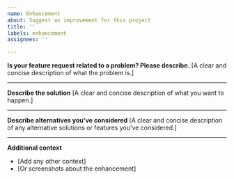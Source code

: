 ```yaml
---
name: Enhancement
about: Suggest an improvement for this project
title: ''
labels: enhancement
assignees: ''

---
```


**Is your feature request related to a problem? Please describe.**
[A clear and concise description of what the problem is.]

---
**Describe the solution**
[A clear and concise description of what you want to happen.]

---
**Describe alternatives you've considered**
[A clear and concise description of any alternative solutions or features you've considered.]

---
**Additional context**
- [Add any other context]
- [Or screenshots about the enhancement]
